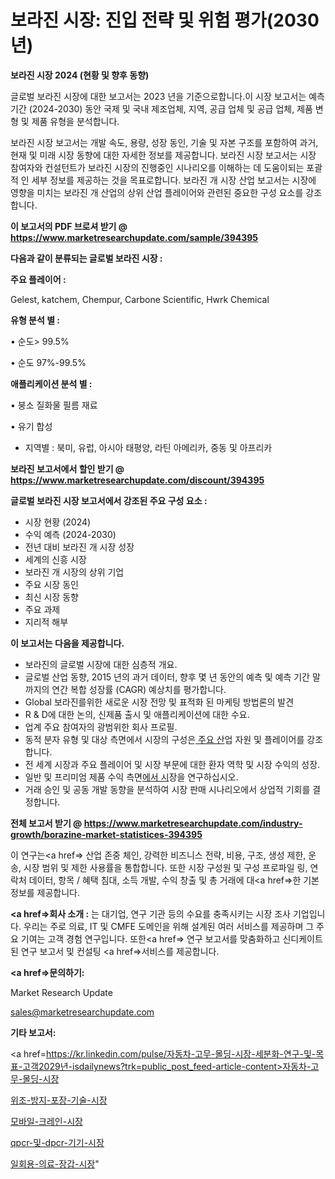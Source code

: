 # 보라진 시장: 진입 전략 및 위험 평가(2030년)

<strong>보라진 시장 2024 (현황 및 향후 동향)</strong>

글로벌 보라진 시장에 대한 보고서는 2023 년을 기준으로합니다.이 시장 보고서는 예측 기간 (2024-2030) 동안 국제 및 국내 제조업체, 지역, 공급 업체 및 공급 업체, 제품 변형 및 제품 유형을 분석합니다.

보라진 시장 보고서는 개발 속도, 용량, 성장 동인, 기술 및 자본 구조를 포함하여 과거, 현재 및 미래 시장 동향에 대한 자세한 정보를 제공합니다. 보라진 시장 보고서는 시장 참여자와 컨설턴트가 보라진 시장의 진행중인 시나리오를 이해하는 데 도움이되는 포괄적 인 세부 정보를 제공하는 것을 목표로합니다. 보라진 개 시장 산업 보고서는 시장에 영향을 미치는 보라진 개 산업의 상위 산업 플레이어와 관련된 중요한 구성 요소를 강조합니다.



<strong>이 보고서의 PDF 브로셔 받기 @ <a href=https://www.marketresearchupdate.com/sample/394395>https://www.marketresearchupdate.com/sample/394395</a></strong>



<strong>다음과 같이 분류되는 글로벌 보라진 시장 :</strong>



<strong>주요 플레이어 :</strong>

Gelest, katchem, Chempur, Carbone Scientific, Hwrk Chemical



<strong>유형 분석 별 :</strong>

• 순도> 99.5%

• 순도 97%-99.5%



<strong>애플리케이션 분석 별 :</strong>

• 붕소 질화물 필름 재료

• 유기 합성

<ul>
  <li>지역별 : 북미, 유럽, 아시아 태평양, 라틴 아메리카, 중동 및 아프리카</li>
</ul>


<strong>보라진 보고서에서 할인 받기 @ <a href=https://www.marketresearchupdate.com/discount/394395>https://www.marketresearchupdate.com/discount/394395</a></strong>



<strong>글로벌 보라진 시장 보고서에서 강조된 주요 구성 요소 :</strong>
<ul>
  <li>시장 현황 (2024)</li>
  <li>수익 예측 (2024-2030)</li>
  <li>전년 대비 보라진 개 시장 성장</li>
  <li>세계의 신흥 시장</li>
  <li>보라진 개 시장의 상위 기업</li>
  <li>주요 시장 동인</li>
  <li>최신 시장 동향</li>
  <li>주요 과제</li>
  <li>지리적 해부</li>
</ul>


<strong>이 보고서는 다음을 제공합니다.</strong>
<ul>
  <li>보라진의 글로벌 시장에 대한 심층적 개요.</li>
  <li>글로벌 산업 동향, 2015 년의 과거 데이터, 향후 몇 년 동안의 예측 및 예측 기간 말까지의 연간 복합 성장률 (CAGR) 예상치를 평가합니다.</li>
  <li>Global 보라진를위한 새로운 시장 전망 및 표적화 된 마케팅 방법론의 발견</li>
  <li>R &amp; D에 대한 논의, 신제품 출시 및 애플리케이션에 대한 수요.</li>
  <li>업계 주요 참여자의 광범위한 회사 프로필.</li>
  <li>동적 분자 유형 및 대상 측면에서 시장의 구성은<a href=> 주요 산</a>업 자원 및 플레이어를 강조합니다.</li>
  <li>전 세계 시장과 주요 플레이어 및 시장 부문에 대한 환자 역학 및 시장 수익의 성장.</li>
  <li>일반 및 프리미엄 제품 수익 측면<a href=>에서 시</a>장을 연구하십시오.</li>
  <li>거래 승인 및 공동 개발 동향을 분석하여 시장 판매 시나리오에서 상업적 기회를 결정합니다.</li>
</ul>



<strong>전체 보고서 받기 @ <a href=https://www.marketresearchupdate.com/industry-growth/borazine-market-statistices-394395>https://www.marketresearchupdate.com/industry-growth/borazine-market-statistices-394395</a></strong>

이 연구는<a href=> 산업 존중</a> 체인, 강력한 비즈니스 전략, 비용, 구조, 생성 제한, 운송, 시장 범위 및 제한 사용률을 통합합니다. 또한 시장 구성원 및 구성 프로파일 링, 연락처 데이터, 항목 / 혜택 침대, 소득 개발, 수익 창출 및 총 거래에 대<a href=>한 기본 </a>정보를 제공합니다.



<strong><a href=>회사 소</a>개 :</strong>
는 대기업, 연구 기관 등의 수요를 충족시키는 시장 조사 기업입니다. 우리는 주로 의료, IT 및 CMFE 도메인을 위해 설계된 여러 서비스를 제공하며 그 주요 기여는 고객 경험 연구입니다. 또한<a href=> 연구 보</a>고서를 맞춤화하고 신디케이트 된 연구 보고서 및 컨설팅 <a href=>서비스</a>를 제공합니다.



<strong><a href=>문의하기:</a></strong>

Market Research Update

sales@marketresearchupdate.com



<strong>기타 보고서:</strong>

<a href=https://kr.linkedin.com/pulse/자동차-고무-몰딩-시장-세분화-연구-및-목표-고객2029년-isdailynews?trk=public_post_feed-article-content>자동차-고무-몰딩-시장</a>

<a href=https://www.linkedin.com/pulse/위조-방지-포장-기술-시장-동향-및-성장-전망-market-matrix-musings-analysis/>위조-방지-포장-기술-시장</a>

<a href=https://www.linkedin.com/pulse/모바일-크레인-시장-현재-및-미래-성장-2029-survey-savvy-insights-360-analysis-iywuf/>모바일-크레인-시장</a>

<a href=https://www.linkedin.com/pulse/qpcr-및-dpcr-기기-시장-현재-미래-성장-2029-isdailynews-pnp6f/>qpcr-및-dpcr-기기-시장</a>

<a href=https://www.linkedin.com/pulse/일회용-의료-장갑-시장-동향-및-성장-전망-consumer-connection-compendium-ana-hz30f/>일회용-의료-장갑-시장</a>"
